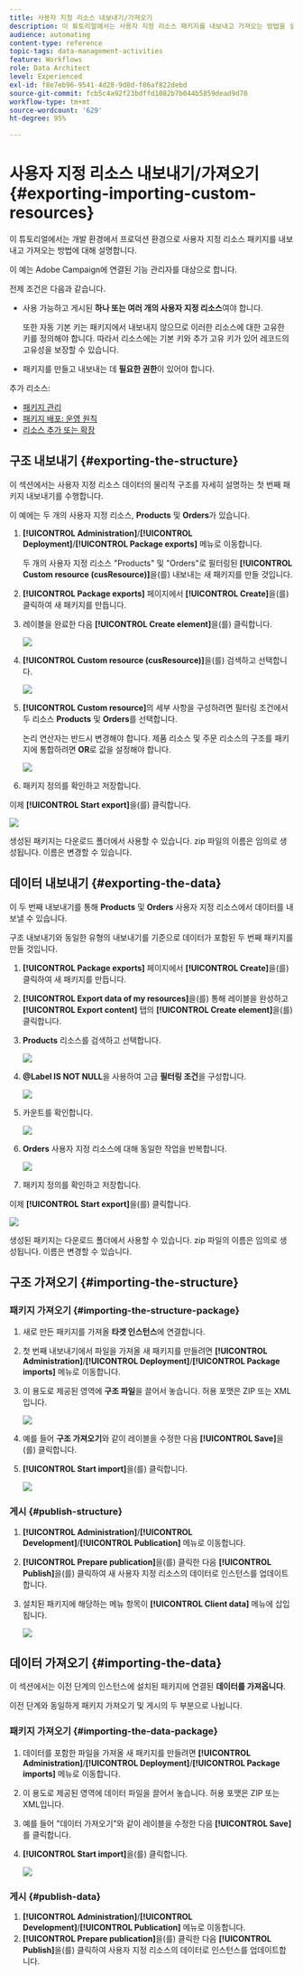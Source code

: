 ```yaml
---
title: 사용자 지정 리소스 내보내기/가져오기
description: 이 튜토리얼에서는 사용자 지정 리소스 패키지를 내보내고 가져오는 방법을 설명합니다.
audience: automating
content-type: reference
topic-tags: data-management-activities
feature: Workflows
role: Data Architect
level: Experienced
exl-id: f8e7eb96-9541-4d28-9d8d-f06af822debd
source-git-commit: fcb5c4a92f23bdffd1082b7b044b5859dead9d70
workflow-type: tm+mt
source-wordcount: '629'
ht-degree: 95%

---
```


# 사용자 지정 리소스 내보내기/가져오기 {#exporting-importing-custom-resources}

이 튜토리얼에서는 개발 환경에서 프로덕션 환경으로 사용자 지정 리소스 패키지를 내보내고 가져오는 방법에 대해 설명합니다.

이 예는 Adobe Campaign에 연결된 기능 관리자를 대상으로 합니다.

전제 조건은 다음과 같습니다.

* 사용 가능하고 게시된 **하나 또는 여러 개의 사용자 지정 리소스**&#x200B;여야 합니다.

  또한 자동 기본 키는 패키지에서 내보내지 않으므로 이러한 리소스에 대한 고유한 키를 정의해야 합니다. 따라서 리소스에는 기본 키와 추가 고유 키가 있어 레코드의 고유성을 보장할 수 있습니다.
* 패키지를 만들고 내보내는 데 **필요한 권한**&#x200B;이 있어야 합니다.

추가 리소스:

* [패키지 관리](../../automating/using/managing-packages.md)
* [패키지 배포: 운영 원칙](../../developing/using/data-model-concepts.md)
* [리소스 추가 또는 확장](../../developing/using/key-steps-to-add-a-resource.md)

## 구조 내보내기 {#exporting-the-structure}

이 섹션에서는 사용자 지정 리소스 데이터의 물리적 구조를 자세히 설명하는 첫 번째 패키지 내보내기를 수행합니다.

이 예에는 두 개의 사용자 지정 리소스, **Products** 및 **Orders**&#x200B;가 있습니다.

1. **[!UICONTROL Administration]**/**[!UICONTROL Deployment]**/**[!UICONTROL Package exports]** 메뉴로 이동합니다.

   두 개의 사용자 지정 리소스 &quot;Products&quot; 및 &quot;Orders&quot;로 필터링된 **[!UICONTROL Custom resource (cusResource)]**&#x200B;을(를) 내보내는 새 패키지를 만들 것입니다.

1. **[!UICONTROL Package exports]** 페이지에서 **[!UICONTROL Create]**&#x200B;을(를) 클릭하여 새 패키지를 만듭니다.
1. 레이블을 완료한 다음 **[!UICONTROL Create element]**&#x200B;을(를) 클릭합니다.

   ![](assets/cusresources_export1.png)

1. **[!UICONTROL Custom resource (cusResource)]**&#x200B;을(를) 검색하고 선택합니다.

   ![](assets/cusresources_export2.png)

1. **[!UICONTROL Custom resource]**&#x200B;의 세부 사항을 구성하려면 필터링 조건에서 두 리소스 **Products** 및 **Orders**&#x200B;를 선택합니다.

   논리 연산자는 반드시 변경해야 합니다. 제품 리소스 및 주문 리소스의 구조를 패키지에 통합하려면 **OR**&#x200B;로 값을 설정해야 합니다.

   ![](assets/cusresources_export3.png)

1. 패키지 정의를 확인하고 저장합니다.

이제 **[!UICONTROL Start export]**&#x200B;을(를) 클릭합니다.

![](assets/cusresources_export4.png)

생성된 패키지는 다운로드 폴더에서 사용할 수 있습니다. zip 파일의 이름은 임의로 생성됩니다. 이름은 변경할 수 있습니다.

## 데이터 내보내기 {#exporting-the-data}

이 두 번째 내보내기를 통해 **Products** 및 **Orders** 사용자 지정 리소스에서 데이터를 내보낼 수 있습니다.

구조 내보내기와 동일한 유형의 내보내기를 기준으로 데이터가 포함된 두 번째 패키지를 만들 것입니다.

1. **[!UICONTROL Package exports]** 페이지에서 **[!UICONTROL Create]**&#x200B;을(를) 클릭하여 새 패키지를 만듭니다.
1. **[!UICONTROL Export data of my resources]**&#x200B;을(를) 통해 레이블을 완성하고 **[!UICONTROL Export content]** 탭의 **[!UICONTROL Create element]**&#x200B;을(를) 클릭합니다.
1. **Products** 리소스를 검색하고 선택합니다.

   ![](assets/cusresources_exportdata1.png)

1. **@Label IS NOT NULL**&#x200B;을 사용하여 고급 **필터링 조건**&#x200B;을 구성합니다.

   ![](assets/cusresources_exportdata2.png)

1. 카운트를 확인합니다.

   ![](assets/cusresources_exportdata3.png)

1. **Orders** 사용자 지정 리소스에 대해 동일한 작업을 반복합니다.

   ![](assets/cusresources_exportdata4.png)

1. 패키지 정의를 확인하고 저장합니다.

이제 **[!UICONTROL Start export]**&#x200B;을(를) 클릭합니다.

![](assets/cusresources_exportdata5.png)

생성된 패키지는 다운로드 폴더에서 사용할 수 있습니다. zip 파일의 이름은 임의로 생성됩니다. 이름은 변경할 수 있습니다.

## 구조 가져오기 {#importing-the-structure}

### 패키지 가져오기 {#importing-the-structure-package}

1. 새로 만든 패키지를 가져올 **타겟 인스턴스**&#x200B;에 연결합니다.
1. 첫 번째 내보내기에서 파일을 가져올 새 패키지를 만들려면 **[!UICONTROL Administration]**/**[!UICONTROL Deployment]**/**[!UICONTROL Package imports]** 메뉴로 이동합니다.
1. 이 용도로 제공된 영역에 **구조 파일**&#x200B;을 끌어서 놓습니다. 허용 포맷은 ZIP 또는 XML입니다.

   ![](assets/cusresources_import2.png)

1. 예를 들어 **구조 가져오기**&#x200B;와 같이 레이블을 수정한 다음 **[!UICONTROL Save]**&#x200B;을(를) 클릭합니다.
1. **[!UICONTROL Start import]**&#x200B;을(를) 클릭합니다.

   ![](assets/cusresources_import3.png)

### 게시 {#publish-structure}

1. **[!UICONTROL Administration]**/**[!UICONTROL Development]**/**[!UICONTROL Publication]** 메뉴로 이동합니다.
1. **[!UICONTROL Prepare publication]**&#x200B;을(를) 클릭한 다음 **[!UICONTROL Publish]**&#x200B;을(를) 클릭하여 새 사용자 지정 리소스의 데이터로 인스턴스를 업데이트합니다.
1. 설치된 패키지에 해당하는 메뉴 항목이 **[!UICONTROL Client data]** 메뉴에 삽입됩니다.

   ![](assets/cusresources_import1.png)

## 데이터 가져오기 {#importing-the-data}

이 섹션에서는 이전 단계의 인스턴스에 설치된 패키지에 연결된 **데이터를 가져옵니다**.

이전 단계와 동일하게 패키지 가져오기 및 게시의 두 부분으로 나뉩니다.

### 패키지 가져오기 {#importing-the-data-package}

1. 데이터를 포함한 파일을 가져올 새 패키지를 만들려면 **[!UICONTROL Administration]**/**[!UICONTROL Deployment]**/**[!UICONTROL Package imports]** 메뉴로 이동합니다.
1. 이 용도로 제공된 영역에 데이터 파일을 끌어서 놓습니다. 허용 포맷은 ZIP 또는 XML입니다.
1. 예를 들어 &quot;데이터 가져오기&quot;와 같이 레이블을 수정한 다음 **[!UICONTROL Save]**&#x200B;를 클릭합니다.
1. **[!UICONTROL Start import]**&#x200B;을(를) 클릭합니다.

   ![](assets/cusresources_importdata.png)

### 게시 {#publish-data}

1. **[!UICONTROL Administration]**/**[!UICONTROL Development]**/**[!UICONTROL Publication]** 메뉴로 이동합니다.
1. **[!UICONTROL Prepare publication]**&#x200B;을(를) 클릭한 다음 **[!UICONTROL Publish]**&#x200B;을(를) 클릭하여 사용자 지정 리소스의 데이터로 인스턴스를 업데이트합니다.
